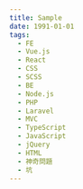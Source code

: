 ```yaml
---
title: Sample
date: 1991-01-01
tags:
  - FE
  - Vue.js
  - React
  - CSS
  - SCSS
  - BE
  - Node.js
  - PHP
  - Laravel
  - MVC
  - TypeScript
  - JavaScript
  - jQuery
  - HTML
  - 神奇問題
  - 坑
---
```

